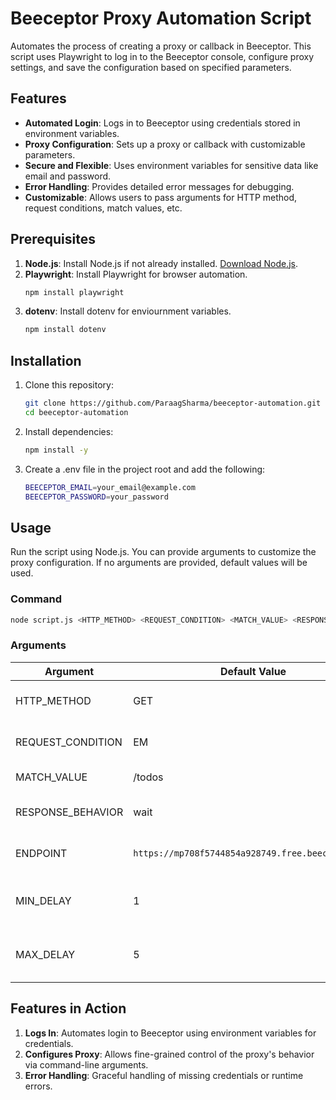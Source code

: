 # Beeceptor Proxy Automation Script

Automates the process of creating a proxy or callback in Beeceptor. This script uses Playwright to log in to the Beeceptor console, configure proxy settings, and save the configuration based on specified parameters.

## Features

- **Automated Login**: Logs in to Beeceptor using credentials stored in environment variables.
- **Proxy Configuration**: Sets up a proxy or callback with customizable parameters.
- **Secure and Flexible**: Uses environment variables for sensitive data like email and password.
- **Error Handling**: Provides detailed error messages for debugging.
- **Customizable**: Allows users to pass arguments for HTTP method, request conditions, match values, etc.

## Prerequisites

1. **Node.js**: Install Node.js if not already installed. [Download Node.js](https://nodejs.org/).
2. **Playwright**: Install Playwright for browser automation.
   ```bash
   npm install playwright
   ```
3. **dotenv**: Install dotenv for enviournment variables.
    ```bash
    npm install dotenv
    ```

## Installation

1. Clone this repository:
    ```bash
    git clone https://github.com/ParaagSharma/beeceptor-automation.git
    cd beeceptor-automation
    ```
2. Install dependencies:
   ```bash
   npm install -y
   ```
3. Create a .env file in the project root and add the following:
    ```bash
    BEECEPTOR_EMAIL=your_email@example.com
    BEECEPTOR_PASSWORD=your_password
    ```


## Usage

Run the script using Node.js. You can provide arguments to customize the proxy configuration. If no arguments are provided, default values will be used.

### Command
```bash
node script.js <HTTP_METHOD> <REQUEST_CONDITION> <MATCH_VALUE> <RESPONSE_BEHAVIOR> <ENDPOINT> <MIN_DELAY> <MAX_DELAY>
```

### Arguments

| Argument           | Default Value | Description                                  |
|--------------------|---------------|----------------------------------------------|
| HTTP_METHOD        | GET           | HTTP method for the proxy.                  |
| REQUEST_CONDITION  | EM            | Path condition operator.                    |
| MATCH_VALUE        | /todos        | Path value to match.                        |
| RESPONSE_BEHAVIOR  | wait          | Proxy response behavior.                    |
| ENDPOINT           | `https://mp708f5744854a928749.free.beeceptor.com` | Target endpoint URL. |
| MIN_DELAY          | 1             | Minimum delay for the proxy in seconds.     |
| MAX_DELAY          | 5             | Maximum delay for the proxy in seconds.     |



## Features in Action

1. **Logs In**:
        Automates login to Beeceptor using environment variables for credentials.
2. **Configures Proxy**:
        Allows fine-grained control of the proxy's behavior via command-line arguments.
3. **Error Handling**:
        Graceful handling of missing credentials or runtime errors.